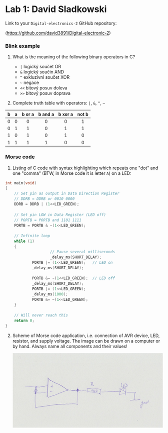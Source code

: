 # Lab 1: David Sladkowski

Link to your `Digital-electronics-2` GitHub repository:

(https://github.com/david3891/Digital-electronic-2)


### Blink example

1. What is the meaning of the following binary operators in C?
   * `|`  logický součet OR
   * `&`  logický součin AND
   * `^`  exkluzivní součet XOR
   * `~`  negace
   * `<<` bitový posuv doleva
   * `>>` bitový posuv doprava

2. Complete truth table with operators: `|`, `&`, `^`, `~`

| **b** | **a** |**b or a** | **b and a** | **b xor a** | **not b** |
| :-: | :-: | :-: | :-: | :-: | :-: |
| 0 | 0 | 0 | 0 | 0 | 1 |
| 0 | 1 | 1 | 0 | 1 | 1 |
| 1 | 0 | 1 | 0 | 1 | 0 |
| 1 | 1 | 1 | 1 | 0 | 0 |


### Morse code

1. Listing of C code with syntax highlighting which repeats one "dot" and one "comma" (BTW, in Morse code it is letter `A`) on a LED:

```c
int main(void)
{
    // Set pin as output in Data Direction Register
    // DDRB = DDRB or 0010 0000
    DDRB = DDRB | (1<<LED_GREEN);

    // Set pin LOW in Data Register (LED off)
    // PORTB = PORTB and 1101 1111
    PORTB = PORTB & ~(1<<LED_GREEN);

    // Infinite loop
    while (1)
    {
                    // Pause several milliseconds
                    _delay_ms(SHORT_DELAY);
		    PORTB |= (1<<LED_GREEN);   // LED on
		    _delay_ms(SHORT_DELAY);
		
		    PORTB &= ~(1<<LED_GREEN);  // LED off
		    _delay_ms(SHORT_DELAY);
		    PORTB |= (1<<LED_GREEN);
		    _delay_ms(1000);
		    PORTB &= ~(1<<LED_GREEN);
    }

    // Will never reach this
    return 0;
}
```


2. Scheme of Morse code application, i.e. connection of AVR device, LED, resistor, and supply voltage. The image can be drawn on a computer or by hand. Always name all components and their values!

   ![obrazek](https://github.com/david3891/Digital-electronic-2/blob/main/Labs/01-tools/obrazek.jpg)
